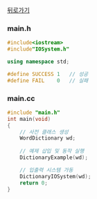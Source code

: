 [뒤로가기](../TreeVocaNote.md)

### main.h
```cpp
#include<iostream>
#include"IOSystem.h"

using namespace std;

#define SUCCESS	1	// 성공
#define FAIL	0	// 실패
```

### main.cc
```cpp
#include "main.h"
int main(void)
{
	// 사전 클래스 생성
	WordDictionary wd;
	
	// 예제 삽입 및 동작 실행
	DictionaryExample(wd);

	// 입출력 시스템 가동
	DictionaryIOSystem(wd);
	return 0;
}

```